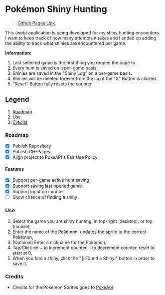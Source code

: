 # Pokémon Shiny Hunting

> [Github Pages Link](https://bitoffrost.github.io/pokemon-shiny-hunting)

This (web) application is being developed for my shiny hunting encounters. I want to keep track of how many attempts it takes and I ended up adding the ability to track what shinies are encountered per game.

**Information:**
1. Last selected game is the first thing you reopen the page to.
2. Every hunt is saved on a per-game basis.
3. Shinies are saved in the "Shiny Log" on a per-game basis.
4. Shinies will be deleted forever from the log if the "X" Button is clicked.
5. "Reset" Button fully resets the counter

## Legend
1. [Roadmap](#roadmap)
2. [Use](#use)
3. [Credits](#credits)

### Roadmap
 - [x] Publish Repository
 - [x] Publish GH-Pages
 - [x] Align project to PokeAPI's Fair Use Policy

#### Features
 - [x] Support per-game active hunt saving
 - [x] Support saving last opened game
 - [x] Support input on counter
 - [ ] Show chance of finding a shiny

### Use
1. Select the game you are shiny hunting, in top-right (desktop), or top (mobile),
2. Enter the name of the Pokémon, updates the sprite to the correct Pokémon,
3. (Optional) Enter a nickname for the Pokémon,
4. Tap/Click on + to increment counter, - to decrement counter, reset to start at 0,
5. When you find a shiny, click the "🎉 Found a Shiny!" button in order to save it.

### Credits
 - Credits for the Pokemon Sprites goes to [PokeApi](pokeapi.co)
